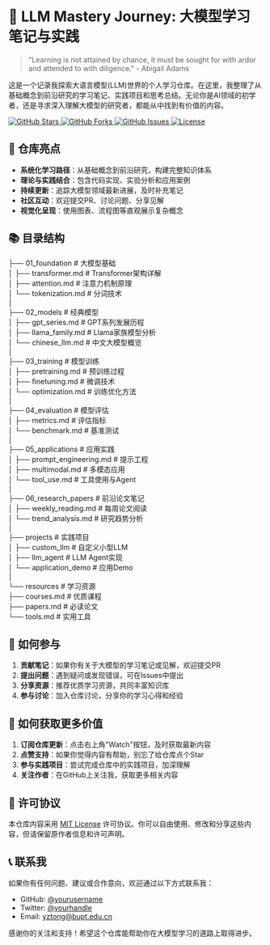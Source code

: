 # 🧠 LLM Mastery Journey: 大模型学习笔记与实践

> "Learning is not attained by chance, it must be sought for with ardor and attended to with diligence." - Abigail Adams

这是一个记录我探索大语言模型(LLM)世界的个人学习仓库。在这里，我整理了从基础概念到前沿研究的学习笔记、实践项目和思考总结。无论你是AI领域的初学者，还是寻求深入理解大模型的研究者，都能从中找到有价值的内容。

<a href="https://github.com/yourusername/llm-mastery-journey/stargazers">
  <img src="https://img.shields.io/github/stars/yourusername/llm-mastery-journey?style=social" alt="GitHub Stars">
</a>
<a href="https://github.com/yourusername/llm-mastery-journey/network/members">
  <img src="https://img.shields.io/github/forks/yourusername/llm-mastery-journey?style=social" alt="GitHub Forks">
</a>
<a href="https://github.com/yourusername/llm-mastery-journey/issues">
  <img src="https://img.shields.io/github/issues/yourusername/llm-mastery-journey" alt="GitHub Issues">
</a>
<a href="https://github.com/yourusername/llm-mastery-journey/blob/main/LICENSE">
  <img src="https://img.shields.io/github/license/yourusername/llm-mastery-journey" alt="License">
</a>

## 🚀 仓库亮点

- **系统化学习路径**：从基础概念到前沿研究，构建完整知识体系
- **理论与实践结合**：包含代码实现、实验分析和应用案例
- **持续更新**：追踪大模型领域最新进展，及时补充笔记
- **社区互动**：欢迎提交PR、讨论问题、分享见解
- **视觉化呈现**：使用图表、流程图等直观展示复杂概念

## 📚 目录结构
├── 01_foundation        # 大模型基础  
│   ├── transformer.md   # Transformer架构详解  
│   ├── attention.md     # 注意力机制原理  
│   └── tokenization.md  # 分词技术  
│  
├── 02_models            # 经典模型  
│   ├── gpt_series.md    # GPT系列发展历程  
│   ├── llama_family.md  # Llama家族模型分析  
│   └── chinese_llm.md   # 中文大模型概览  
│  
├── 03_training          # 模型训练  
│   ├── pretraining.md   # 预训练过程  
│   ├── finetuning.md    # 微调技术  
│   └── optimization.md  # 训练优化方法  
│  
├── 04_evaluation        # 模型评估  
│   ├── metrics.md       # 评估指标  
│   └── benchmark.md     # 基准测试  
│  
├── 05_applications      # 应用实践  
│   ├── prompt_engineering.md  # 提示工程  
│   ├── multimodal.md    # 多模态应用  
│   └── tool_use.md      # 工具使用与Agent  
│  
├── 06_research_papers   # 前沿论文笔记  
│   ├── weekly_reading.md  # 每周论文阅读  
│   └── trend_analysis.md  # 研究趋势分析  
│  
├── projects             # 实践项目  
│   ├── custom_llm       # 自定义小型LLM  
│   ├── llm_agent        # LLM Agent实现  
│   └── application_demo # 应用Demo  
│  
└── resources            # 学习资源  
    ├── courses.md       # 优质课程  
    ├── papers.md        # 必读论文  
    └── tools.md         # 实用工具  

## 🤝 如何参与

1. **贡献笔记**：如果你有关于大模型的学习笔记或见解，欢迎提交PR
2. **提出问题**：遇到疑问或发现错误，可在Issues中提出
3. **分享资源**：推荐优质学习资源，共同丰富知识库
4. **参与讨论**：加入仓库讨论，分享你的学习心得和经验

## 🌟 如何获取更多价值

1. **订阅仓库更新**：点击右上角"Watch"按钮，及时获取最新内容
2. **点赞支持**：如果你觉得内容有帮助，别忘了给仓库点个Star
3. **参与实践项目**：尝试完成仓库中的实践项目，加深理解
4. **关注作者**：在GitHub上关注我，获取更多相关内容

## 📜 许可协议

本仓库内容采用 [MIT License](https://github.com/yourusername/llm-mastery-journey/blob/main/LICENSE) 许可协议。你可以自由使用、修改和分享这些内容，但请保留原作者信息和许可声明。

## 📞 联系我

如果你有任何问题、建议或合作意向，欢迎通过以下方式联系我：

- GitHub: [@yourusername](https://github.com/yourusername)
- Twitter: [@yourhandle](https://twitter.com/yourhandle)
- Email: yztong@bupt.edu.cn

感谢你的关注和支持！希望这个仓库能帮助你在大模型学习的道路上取得进步。

